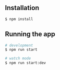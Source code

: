 ## Installation

```bash
$ npm install
```

## Running the app

```bash
# development
$ npm run start

# watch mode
$ npm run start:dev
```
